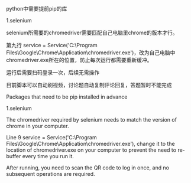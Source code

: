 python中需要提前pip的库

1.selenium

selenium所需要的chromedriver需要匹配自己电脑里chrome的版本才行。

第九行 service = Service('C:\Program Files\Google\Chrome\Application\chromedriver.exe')，改为自己电脑中chromedriver.exe所在的位置，防止每次运行都需要重新缓冲。

运行后需要扫码登录一次，后续无需操作

目前脚本可以自动刷视频，讨论题自动复制评论回复，答题暂时不能完成


Packages that need to be pip installed in advance

1.selenium

The chromedriver required by selenium needs to match the version of chrome in your computer.

Line 9 service = Service('C:\Program Files\Google\Chrome\Application\chromedriver.exe'), change it to the location of chromedriver.exe on your computer to prevent the need to re-buffer every time you run it.

After running, you need to scan the QR code to log in once, and no subsequent operations are required.
